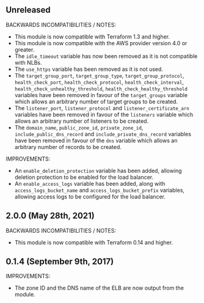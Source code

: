 ## Unreleased

BACKWARDS INCOMPATIBILITIES / NOTES:

* This module is now compatible with Terraform 1.3 and higher.
* This module is now compatible with the AWS provider version 4.0 or greater.
* The `idle_timeout` variable has now been removed as it is not compatible with
  NLBs.
* The `use_https` variable has been removed as it is not used.
* The `target_group_port`, `target_group_type`, `target_group_protocol`, 
  `health_check_port`, `health_check_protocol`, `health_check_interval`,
  `health_check_unhealthy_threshold`, `health_check_healthy_threshold` variables
  have been removed in favour of the `target_groups` variable which allows an
  arbitrary number of target groups to be created.
* The `listener_port`, `listener_protocol` and `listener_certificate_arn` 
  variables have been removed in favour of the `listeners` variable which allows
  an arbitrary number of listeners to be created.
* The `domain_name`, `public_zone_id`, `private_zone_id`, 
  `include_public_dns_record` and `include_private_dns_record` variables have
  been removed in favour of the `dns` variable which allows an arbitrary number 
  of records to be created.

IMPROVEMENTS:

* An `enable_deletion_protection` variable has been added, allowing deletion
  protection to be enabled for the load balancer.
* An `enable_access_logs` variable has been added, along with 
  `access_logs_bucket_name` and `access_logs_bucket_prefix` variables, allowing
  access logs to be configured for the load balancer.

## 2.0.0 (May 28th, 2021)

BACKWARDS INCOMPATIBILITIES / NOTES:

* This module is now compatible with Terraform 0.14 and higher.

## 0.1.4 (September 9th, 2017) 

IMPROVEMENTS:

* The zone ID and the DNS name of the ELB are now output from the module.   